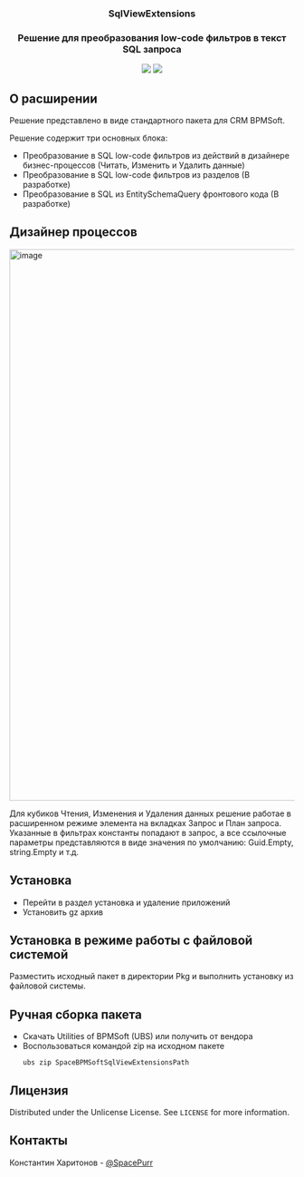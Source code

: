 <a id="readme-top"></a>

<div align="center">
  <h3 align="center">SqlViewExtensions</h3>

  <p align="center">
    <h3 align="center">Решение для преобразования low-code фильтров в текст SQL запроса</h3>
    <img src="https://img.shields.io/badge/DB-PostgreSQL-informational?style=flat-square&logo=postgresql&logoColor=white&color=5194f0" >
    <img src="https://img.shields.io/badge/bpmsoft-1.7.1.4-orange" >
  </p>
</div>



## О расширении
Решение представлено в виде стандартного пакета для CRM BPMSoft.

Решение содержит три основных блока:
* Преобразование в SQL low-code фильтров из действий в дизайнере бизнес-процессов (Читать, Изменить и Удалить данные)
* Преобразование в SQL low-code фильтров из разделов (В разработке)
* Преобразование в SQL из EntitySchemaQuery фронтового кода (В разработке)

## Дизайнер процессов
<img width="1625" height="973" alt="image" src="https://github.com/user-attachments/assets/f724583c-463b-4f38-a95c-7cf347a714a4" />


Для кубиков Чтения, Изменения и Удаления данных решение работае в расширенном режиме элемента на вкладках Запрос и План запроса.
Указанные в фильтрах константы попадают в запрос, а все ссылочные параметры представляются в виде значения по умолчанию: Guid.Empty, string.Empty и т.д.

## Установка
* Перейти в раздел установка и удаление приложений
* Установить gz архив

## Установка в режиме работы с файловой системой
Разместить исходный пакет в директории Pkg и выполнить установку из файловой системы.

## Ручная сборка пакета
* Скачать Utilities of BPMSoft (UBS) или получить от вендора
* Воспользоваться командой zip на исходном пакете
  ```
  ubs zip SpaceBPMSoftSqlViewExtensionsPath
  ```

<!-- LICENSE -->
## Лицензия

Distributed under the Unlicense License. See `LICENSE` for more information.

## Контакты

Константин Харитонов - [@SpacePurr](https://t.me/SpacePurr)
